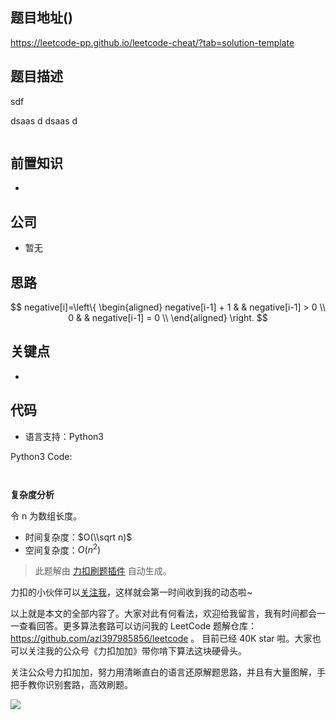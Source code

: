 
## 题目地址()

https://leetcode-pp.github.io/leetcode-cheat/?tab=solution-template


## 题目描述
sdf

dsaas d
dsaas d

```

```

## 前置知识


- 

## 公司

- 暂无

## 思路

$$
  negative[i]=\left\{
  \begin{aligned}
  negative[i-1] + 1 &  & negative[i-1] > 0 \\
  0 & & negative[i-1] = 0 \\
  \end{aligned}
  \right.
$$
    

## 关键点

-  

## 代码

- 语言支持：Python3

Python3 Code:

```python



```


**复杂度分析**

令 n 为数组长度。

- 时间复杂度：$O(\\sqrt n)$
- 空间复杂度：$O(n^2)$




> 此题解由 [力扣刷题插件](https://leetcode-pp.github.io/leetcode-cheat/?tab=solution-template) 自动生成。 

力扣的小伙伴可以[关注我](https://leetcode-cn.com/u/fe-lucifer/)，这样就会第一时间收到我的动态啦~

以上就是本文的全部内容了。大家对此有何看法，欢迎给我留言，我有时间都会一一查看回答。更多算法套路可以访问我的 LeetCode 题解仓库：https://github.com/azl397985856/leetcode 。 目前已经 40K star 啦。大家也可以关注我的公众号《力扣加加》带你啃下算法这块硬骨头。

关注公众号力扣加加，努力用清晰直白的语言还原解题思路，并且有大量图解，手把手教你识别套路，高效刷题。

![](https://tva1.sinaimg.cn/large/007S8ZIlly1gfcuzagjalj30p00dwabs.jpg)